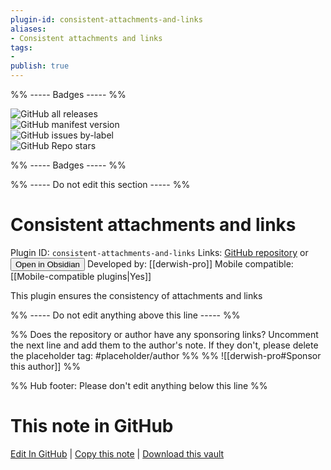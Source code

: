 ```yaml
---
plugin-id: consistent-attachments-and-links
aliases:
- Consistent attachments and links
tags: 
- 
publish: true
---
```


%% ----- Badges ----- %%

![GitHub all releases](https://img.shields.io/github/downloads/derwish-pro/obsidian-consistent-attachments-and-links/total?color=573E7A&logo=github&style=for-the-badge)   
![GitHub manifest version](https://img.shields.io/github/manifest-json/v/derwish-pro/obsidian-consistent-attachments-and-links?color=573E7A&logo=github&style=for-the-badge)   
![GitHub issues by-label](https://img.shields.io/github/issues/derwish-pro/obsidian-consistent-attachments-and-links/help%20wanted?color=573E7A&logo=github&style=for-the-badge)   
![GitHub Repo stars](https://img.shields.io/github/stars/derwish-pro/obsidian-consistent-attachments-and-links?color=573E7A&logo=github&style=for-the-badge)

%% ----- Badges ----- %%

%% ----- Do not edit this section ----- %%

# Consistent attachments and links

Plugin ID: `consistent-attachments-and-links`
Links: [GitHub repository](https://github.com/derwish-pro/obsidian-consistent-attachments-and-links) or [<button id=HH>Open in Obsidian</button>](obsidian://goto-plugin?id=consistent-attachments-and-links)
Developed by: [[derwish-pro]]
Mobile compatible: [[Mobile-compatible plugins|Yes]]

This plugin ensures the consistency of attachments and links

%% ----- Do not edit anything above this line ----- %% 

%% Does the repository or author have any sponsoring links? Uncomment the next line and add them to the author's note. If they don't, please delete the placeholder tag: #placeholder/author %%
%% ![[derwish-pro#Sponsor this author]] %%

%% Hub footer: Please don't edit anything below this line %%

# This note in GitHub

<span class="git-footer">[Edit In GitHub](https://github.dev/obsidian-community/obsidian-hub/blob/main/02%20-%20Community%20Expansions/02.05%20All%20Community%20Expansions/Plugins/consistent-attachments-and-links.md "git-hub-edit-note") | [Copy this note](https://raw.githubusercontent.com/obsidian-community/obsidian-hub/main/02%20-%20Community%20Expansions/02.05%20All%20Community%20Expansions/Plugins/consistent-attachments-and-links.md "git-hub-copy-note") | [Download this vault](https://github.com/obsidian-community/obsidian-hub/archive/refs/heads/main.zip "git-hub-download-vault") </span>
